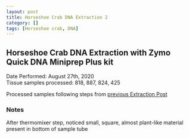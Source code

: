 ```yaml
---
layout: post
title: Horseshoe Crab DNA Extraction 2
category: []
tags: [Horseshoe crab, DNA]
---
```

## Horseshoe Crab DNA Extraction with Zymo Quick DNA Miniprep Plus kit
Date Performed: August 27th, 2020\
Tissue samples processed: 818, 887, 824, 425

Processed samples following steps from [previous Extraction Post](https://njameral.github.io/Ameral_Lab_Notebook/Horseshoe-Crab-DNA-Extraction/)

### Notes
After thermomixer step, noticed small, square, almost plant-like material present in bottom of sample tube
